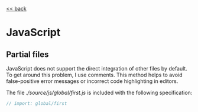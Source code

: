 [<< back](./js.md)

# JavaScript

## Partial files

JavaScript does not support the direct integration of other files by default. To get around this problem, I use comments. This method helps to avoid false-positive error messages or incorrect code highlighting in editors.

The file _./source/js/global/first.js_ is included with the following specification:
```js
// import: global/first
```
